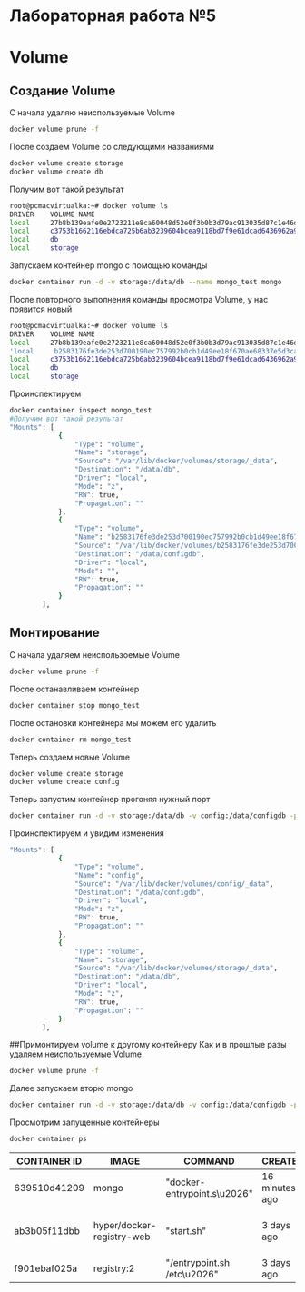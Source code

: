 # Лабораторная работа №5
# Volume

## Создание Volume
С начала удаляю неиспользуемые Volume
```sh
docker volume prune -f
```

После создаем Volume со следующими названиями
```sh
docker volume create storage
docker volume create db
```
Получим вот такой результат
```sh
root@pcmacvirtualka:~# docker volume ls
DRIVER    VOLUME NAME
local     27b8b139eafe0e2723211e8ca60048d52e0f3b0b3d79ac913035d87c1e46d49e
local     c3753b1662116ebdca725b6ab3239604bcea9118bd7f9e61dcad6436962a933a
local     db
local     storage
```

Запускаем контейнер mongo с помощью команды
```sh
docker container run -d -v storage:/data/db --name mongo_test mongo
```
После повторного выполнения команды просмотра Volume, у нас появится новый
```sh
root@pcmacvirtualka:~# docker volume ls
DRIVER    VOLUME NAME
local     27b8b139eafe0e2723211e8ca60048d52e0f3b0b3d79ac913035d87c1e46d49e
'local     b2583176fe3de253d700190ec757992b0cb1d49ee18f670ae68337e5d3ca0dee'
local     c3753b1662116ebdca725b6ab3239604bcea9118bd7f9e61dcad6436962a933a
local     db
local     storage
```
Проинспектируем 
```sh
docker container inspect mongo_test
#Получим вот такой результат
"Mounts": [
            {
                "Type": "volume",
                "Name": "storage",
                "Source": "/var/lib/docker/volumes/storage/_data",
                "Destination": "/data/db",
                "Driver": "local",
                "Mode": "z",
                "RW": true,
                "Propagation": ""
            },
            {
                "Type": "volume",
                "Name": "b2583176fe3de253d700190ec757992b0cb1d49ee18f670ae68337e5d3ca0dee",
                "Source": "/var/lib/docker/volumes/b2583176fe3de253d700190ec757992b0cb1d49ee18f670ae68337e5d3ca0dee/_data",
                "Destination": "/data/configdb",
                "Driver": "local",
                "Mode": "",
                "RW": true,
                "Propagation": ""
            }
        ],
```

## Монтирование
С начала удаляем неиспользоемые Volume
```sh
docker volume prune -f
```

После останавливаем контейнер
```sh
docker container stop mongo_test
```

После остановки контейнера мы можем его удалить
```sh
docker container rm mongo_test
```
Теперь создаем новые Volume
```sh
docker volume create storage
docker volume create config
```

Теперь запустим контейнер прогоняя нужный порт
```sh
docker container run -d -v storage:/data/db -v config:/data/configdb -p 27018:27017 --name mongo_test mongo
```
Проинспектируем и увидим изменения
```sh
"Mounts": [
            {
                "Type": "volume",
                "Name": "config",
                "Source": "/var/lib/docker/volumes/config/_data",
                "Destination": "/data/configdb",
                "Driver": "local",
                "Mode": "z",
                "RW": true,
                "Propagation": ""
            },
            {
                "Type": "volume",
                "Name": "storage",
                "Source": "/var/lib/docker/volumes/storage/_data",
                "Destination": "/data/db",
                "Driver": "local",
                "Mode": "z",
                "RW": true,
                "Propagation": ""
            }
        ],
```
##Примонтируем volume к другому контейнеру
Как и в прошлые разы удаляем неиспользуемые Volume
```sh
docker volume prune -f
```
Далее запускаем вторю mongo
```sh
docker container run -d -v storage:/data/db -v config:/data/configdb -p 27019:27017 --name mongo_test1 mongo
```
Просмотрим запущенные контейнеры
```sh
docker container ps
```
|CONTAINER ID|IMAGE|COMMAND|CREATED|STATUS|PORTS|NAMES|
|------------|-----|-------|-------|------|-----|------|
639510d41209|mongo |"docker-entrypoint.s\u2026"|16 minutes ago|Up 16 minutes|0.0.0.0:27018->27017/tcp,|:::27018->27017/tcp|mongo_test|
ab3b05f11dbb|hyper/docker-registry-web|"start.sh"|3 days ago|Restarting (1) 12 seconds ago| |reg-web|
f901ebaf025a |registry:2 |"/entrypoint.sh /etc\u2026"|3 days ago|Up 33 minutes|0.0.0.0:5000->5000/tcp,|:::5000->5000/tcp|reg|
